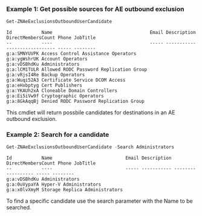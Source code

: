 ### Example 1: Get possible sources for AE outbound exclusion
```powershell
Get-ZNAeExclusionsOutboundUserCandidate
```

```output
Id           Name                                    Email Description DirectMembersCount Phone JobTitle
--           ----                                    ----- ----------- ------------------ ----- --------
g:a:SMNYUVPK Access Control Assistance Operators                                                
g:a:ygWshrUK Account Operators                                                                  
g:a:vDSBhdKu Administrators                                                                     
g:a:lCM1TULR Allowed RODC Password Replication Group                                            
g:a:vRjsI4Re Backup Operators                                                                   
g:a:Wuqi52A3 Certificate Service DCOM Access                                                    
g:a:eHxbptyg Cert Publishers                                                                    
g:a:YKAUh2xA Cloneable Domain Controllers                                                       
g:a:Ei5iVw9f Cryptographic Operators                                                            
g:a:8GkAqqBj Denied RODC Password Replication Group 
```

This cmdlet will return possbile candidates for destinations in an AE outbound exclusion.

### Example 2: Search for a candidate
```powershell
Get-ZNAeExclusionsOutboundUserCandidate -Search Administrators
```

```output
Id           Name                           Email Description DirectMembersCount Phone JobTitle
--           ----                           ----- ----------- ------------------ ----- --------
g:a:vDSBhdKu Administrators                                                            
g:a:0uVypaYA Hyper-V Administrators                                                    
g:a:x0lvXmyM Storage Replica Administrators 
```

To find a specific candidate use the search parameter with the Name to be searched.
